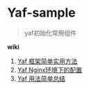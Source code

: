 Yaf-sample
==========
>yaf初始化常用组件

**wiki**

1. [Yaf 框架简单实用方法](https://github.com/JingwenTian/Yaf-sample/wiki/YAF-README)
2. [Yaf Nginx环境下的配置](https://github.com/JingwenTian/Yaf-sample/wiki/Server-Config)
3. [Yaf 用法简单总结](https://github.com/JingwenTian/Yaf-sample/wiki/YAF-README)



